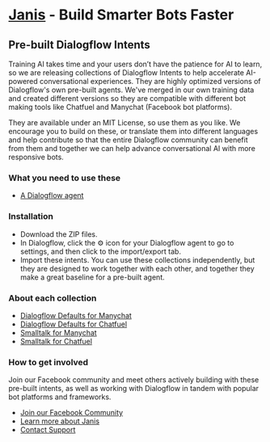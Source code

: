 # [Janis](https://www.Janis.ai) - Build Smarter Bots Faster
## Pre-built Dialogflow Intents

Training AI takes time and your users don’t have the patience for AI to learn, so we are releasing collections of Dialogflow Intents to help accelerate AI-powered conversational experiences. They are highly optimized versions of Dialogflow's own pre-built agents. We've merged in our own training data and created different versions so they are compatible with different bot making tools like Chatfuel and Manychat (Facebook bot platforms).

They are available under an MIT License, so use them as you like. We encourage you to build on these, or translate them into different languages and help contribute so that the entire Dialogflow community can benefit from them and together we can help advance conversational AI with more responsive bots.

### What you need to use these
* [A Dialogflow agent](https://www.dialogflow.com)

### Installation
* Download the ZIP files.
* In Dialogflow, click the ⚙ icon for your Dialogflow agent to go to settings, and then click to the import/export tab.
* Import these intents. You can use these collections independently, but they are designed to work together with each other, and together they make a great baseline for a pre-built agent.

### About each collection
* [Dialogflow Defaults for Manychat](https://medium.com/janis/optimizing-dialogflow-defaults-so-your-bot-isnt-dead-in-the-water-7c756cc729ec)
* [Dialogflow Defaults for Chatfuel](https://medium.com/janis/optimizing-dialogflow-defaults-so-your-bot-isnt-dead-in-the-water-7c756cc729ec)
* [Smalltalk for Manychat](https://medium.com/janis/janis-small-talk-a-pre-trained-dialogflow-agent-optimized-for-manychat-8169968273b6)
* [Smalltalk for Chatfuel](https://medium.com/janis/janis-small-talk-a-pre-trained-dialogflow-agent-optimized-for-chatfuel-16cb817aeb2e)

### How to get involved
Join our Facebook community and meet others actively building with these pre-built intents, as well as working with Dialogflow in tandem with popular bot platforms and frameworks.


* [Join our Facebook Community](https://www.facebook.com/groups/JanisCommunity/)
* [Learn more about Janis](https://www.janis.ai)
* [Contact Support](mailto:support@janis.ai)
